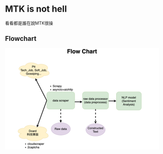 # MTK is not hell

看看都是誰在說MTK很操

## Flowchart
<img src="./Flowchart.png" alt="flowchart" width="800"/>